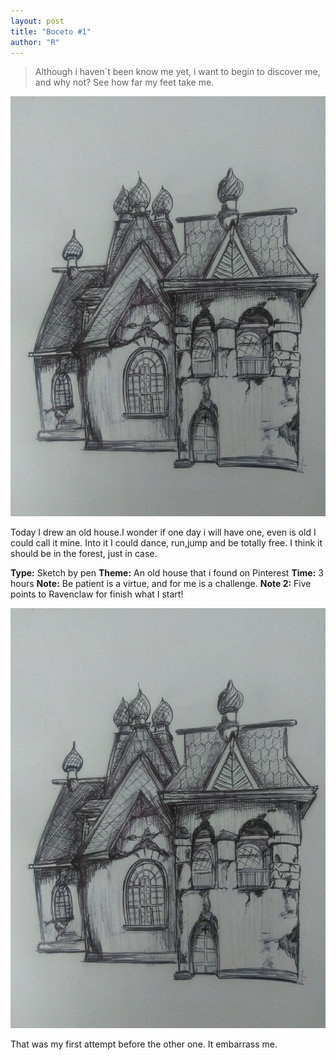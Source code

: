 ```yaml
---
layout: post
title: "Boceto #1"
author: "R"
---
```


>Although i haven´t been know me yet, i want to begin to discover me, and why not? See how far my feet take me.

<img title="Boceto1" alt="Casa-vieja-en-el-bosque" src="/assets/blog_images/dibujos/18-03-2021.jpg">



Today I drew an old house.I wonder if one day i will have one, even is old I could call it mine. Into it I could dance, run,jump and be totally free. I think it should be in the forest, just in case.


**Type:** Sketch by pen
**Theme:** An old house that i found on Pinterest
**Time:** 3 hours
**Note:** Be patient is a virtue, and for me is a challenge.
**Note 2:** Five points to Ravenclaw for finish what I start!

<img title="Boceto0" alt="Casa" src="/assets/blog_images/dibujos/18-03-2021.jpg">

That was my first attempt before the other one. It embarrass me.